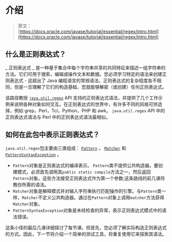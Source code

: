 # 介绍

> 原文： [https://docs.oracle.com/javase/tutorial/essential/regex/intro.html](https://docs.oracle.com/javase/tutorial/essential/regex/intro.html)

## 什么是正则表达式？

_ 正则表达式 _ 是一种基于集合中每个字符串共享的共同特征来描述一组字符串的方法。它们可用于搜索，编辑或操作文本和数据。您必须学习特定的语法来创建正则表达式 - 这超出了 Java 编程语言的常规语法。正则表达式的复杂程度各不相同，但是一旦理解了它们的构造基础，您就能够解密（或创建）任何正则表达式。

该路径教授 [`java.util.regex`](https://docs.oracle.com/javase/8/docs/api/java/util/regex/package-summary.html) API 支持的正则表达式语法，并提供了几个工作示例来说明各种对象如何交互。在正则表达式的世界中，有许多不同的风格可供选择，例如 grep，Perl，Tcl，Python，PHP 和 awk。 `java.util.regex` API 中的正则表达式语法与 Perl 中的正则表达式语法最相似。

## 如何在此包中表示正则表达式？

`java.util.regex`包主要由三类组成： [`Pattern`](https://docs.oracle.com/javase/8/docs/api/java/util/regex/Pattern.html) ， [`Matcher`](https://docs.oracle.com/javase/8/docs/api/java/util/regex/Matcher.html) 和 [`PatternSyntaxException`](https://docs.oracle.com/javase/8/docs/api/java/util/regex/PatternSyntaxException.html) 。

*   `Pattern`对象是正则表达式的编译表示。 `Pattern`类不提供公共构造器。要创建模式，必须首先调用其`public static compile`方法之一，然后返回`Pattern`对象。这些方法接受正则表达式作为第一个参数;这条路线的前几课将教你所需的语法。
*   `Matcher`对象是解释模式并对输入字符串执行匹配操作的引擎。与`Pattern`类一样，`Matcher`不定义公共构造器。通过在`Pattern`对象上调用`matcher`方法获得`Matcher`对象。
*   `PatternSyntaxException`对象是未经检查的异常，表示正则表达式模式中的语法错误。

这条小径的最后几课详细探讨了每节课。但首先，您必须了解实际构造正则表达式的方式。因此，下一节将介绍一个简单的测试工具，将重复使用它来探索其语法。